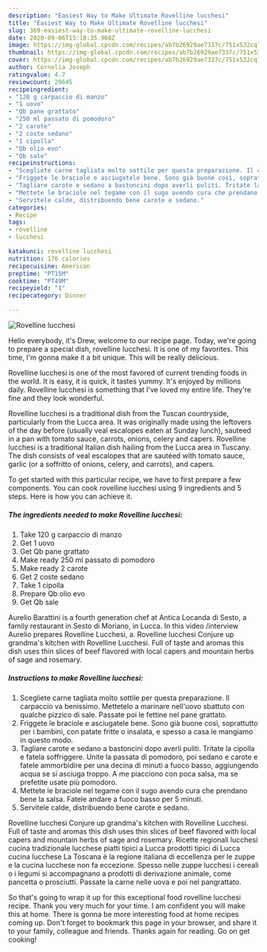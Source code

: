 ```yaml
---
description: "Easiest Way to Make Ultimate Rovelline lucchesi"
title: "Easiest Way to Make Ultimate Rovelline lucchesi"
slug: 369-easiest-way-to-make-ultimate-rovelline-lucchesi
date: 2020-09-06T15:18:35.968Z
image: https://img-global.cpcdn.com/recipes/ab7b26929ae7337c/751x532cq70/rovelline-lucchesi-recipe-main-photo.jpg
thumbnail: https://img-global.cpcdn.com/recipes/ab7b26929ae7337c/751x532cq70/rovelline-lucchesi-recipe-main-photo.jpg
cover: https://img-global.cpcdn.com/recipes/ab7b26929ae7337c/751x532cq70/rovelline-lucchesi-recipe-main-photo.jpg
author: Cornelia Joseph
ratingvalue: 4.7
reviewcount: 29645
recipeingredient:
- "120 g carpaccio di manzo"
- "1 uovo"
- "Qb pane grattato"
- "250 ml passato di pomodoro"
- "2 carote"
- "2 coste sedano"
- "1 cipolla"
- "Qb olio evo"
- "Qb sale"
recipeinstructions:
- "Scegliete carne tagliata molto sottile per questa preparazione. Il carpaccio va benissimo. Mettetelo a marinare nell&#39;uovo sbattuto con qualche pizzico di sale. Passate poi le fettine nel pane grattato."
- "Friggete le braciole e asciugatele bene. Sono già buone così, soprattutto per i bambini, con patate fritte o insalata, e spesso a casa le mangiamo in questo modo."
- "Tagliare carote e sedano a bastoncini dopo averli puliti. Tritate la cipolla e fatela soffriggere. Unite la passata di pomodoro, poi sedano e carote e fatele ammorbidire per una decina di minuti a fuoco basso, aggiungendo acqua se si asciuga troppo. A me piacciono con poca salsa, ma se prefetite usate più pomodoro."
- "Mettete le braciole nel tegame con il sugo avendo cura che prendano bene la salsa. Fatele andare a fuoco basso per 5 minuti."
- "Servitele calde, distribuendo bene carote e sedano."
categories:
- Recipe
tags:
- rovelline
- lucchesi

katakunci: rovelline lucchesi 
nutrition: 176 calories
recipecuisine: American
preptime: "PT15M"
cooktime: "PT49M"
recipeyield: "1"
recipecategory: Dinner

---
```



![Rovelline lucchesi](https://img-global.cpcdn.com/recipes/ab7b26929ae7337c/751x532cq70/rovelline-lucchesi-recipe-main-photo.jpg)

Hello everybody, it's Drew, welcome to our recipe page. Today, we're going to prepare a special dish, rovelline lucchesi. It is one of my favorites. This time, I'm gonna make it a bit unique. This will be really delicious.

Rovelline lucchesi is one of the most favored of current trending foods in the world. It is easy, it is quick, it tastes yummy. It's enjoyed by millions daily. Rovelline lucchesi is something that I've loved my entire life. They're fine and they look wonderful.

Rovelline lucchesi is a traditional dish from the Tuscan countryside, particularly from the Lucca area. It was originally made using the leftovers of the day before (usually veal escalopes eaten at Sunday lunch), sauteed in a pan with tomato sauce, carrots, onions, celery and capers. Rovelline lucchesi is a traditional Italian dish hailing from the Lucca area in Tuscany. The dish consists of veal escalopes that are sautéed with tomato sauce, garlic (or a soffritto of onions, celery, and carrots), and capers.


To get started with this particular recipe, we have to first prepare a few components. You can cook rovelline lucchesi using 9 ingredients and 5 steps. Here is how you can achieve it.

<!--inarticleads1-->

##### The ingredients needed to make Rovelline lucchesi:

1. Take 120 g carpaccio di manzo
1. Get 1 uovo
1. Get Qb pane grattato
1. Make ready 250 ml passato di pomodoro
1. Make ready 2 carote
1. Get 2 coste sedano
1. Take 1 cipolla
1. Prepare Qb olio evo
1. Get Qb sale


Aurelio Barattini is a fourth generation chef at Antica Locanda di Sesto, a family restaurant in Sesto di Moriano, in Lucca. In this video /interview Aurelio prepares Rovelline Lucchesi, a. Rovelline lucchesi Conjure up grandma&#39;s kitchen with Rovelline Lucchesi. Full of taste and aromas this dish uses thin slices of beef flavored with local capers and mountain herbs of sage and rosemary. 

<!--inarticleads2-->

##### Instructions to make Rovelline lucchesi:

1. Scegliete carne tagliata molto sottile per questa preparazione. Il carpaccio va benissimo. Mettetelo a marinare nell&#39;uovo sbattuto con qualche pizzico di sale. Passate poi le fettine nel pane grattato.
1. Friggete le braciole e asciugatele bene. Sono già buone così, soprattutto per i bambini, con patate fritte o insalata, e spesso a casa le mangiamo in questo modo.
1. Tagliare carote e sedano a bastoncini dopo averli puliti. Tritate la cipolla e fatela soffriggere. Unite la passata di pomodoro, poi sedano e carote e fatele ammorbidire per una decina di minuti a fuoco basso, aggiungendo acqua se si asciuga troppo. A me piacciono con poca salsa, ma se prefetite usate più pomodoro.
1. Mettete le braciole nel tegame con il sugo avendo cura che prendano bene la salsa. Fatele andare a fuoco basso per 5 minuti.
1. Servitele calde, distribuendo bene carote e sedano.


Rovelline lucchesi Conjure up grandma&#39;s kitchen with Rovelline Lucchesi. Full of taste and aromas this dish uses thin slices of beef flavored with local capers and mountain herbs of sage and rosemary. Ricette regionali lucchesi cucina tradizionale lucchese piatti tipici a Lucca prodotti tipici di Lucca cucina lucchese La Toscana è la regione italiana di eccellenza per le zuppe e la cucina lucchese non fa eccezione. Spesso nelle zuppe lucchesi i cereali o i legumi si accompagnano a prodotti di derivazione animale, come pancetta o prosciutti. Passate la carne nelle uova e poi nel pangrattato. 

So that's going to wrap it up for this exceptional food rovelline lucchesi recipe. Thank you very much for your time. I am confident you will make this at home. There is gonna be more interesting food at home recipes coming up. Don't forget to bookmark this page in your browser, and share it to your family, colleague and friends. Thanks again for reading. Go on get cooking!

